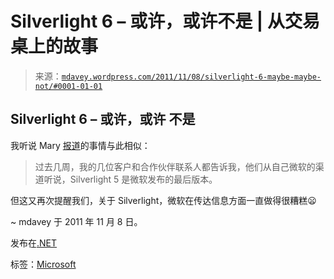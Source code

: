 <!--yml

分类：未分类

日期：2024-05-18 06:17:03

-->

# Silverlight 6 – 或许，或许不是 | 从交易桌上的故事

> 来源：[`mdavey.wordpress.com/2011/11/08/silverlight-6-maybe-maybe-not/#0001-01-01`](https://mdavey.wordpress.com/2011/11/08/silverlight-6-maybe-maybe-not/#0001-01-01)

## Silverlight 6 – 或许，或许 不是

我听说 Mary [报道](http://www.zdnet.com/blog/microsoft/will-there-be-a-silverlight-6-and-does-it-matter/11180)的事情与此相似：

> 过去几周，我的几位客户和合作伙伴联系人都告诉我，他们从自己微软的渠道听说，Silverlight 5 是微软发布的最后版本。

但这又再次提醒我们，关于 Silverlight，微软在传达信息方面一直做得很糟糕😦

~ mdavey 于 2011 年 11 月 8 日。

发布在[.NET](https://mdavey.wordpress.com/category/languages/net/)

标签：[Microsoft](https://mdavey.wordpress.com/tag/microsoft/)
